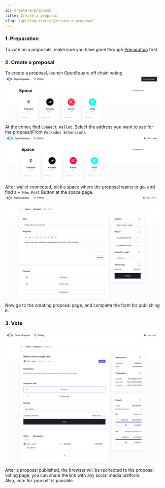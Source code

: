 ```yaml
---
id: create-a-proposal
title: Create a proposal
slug: /getting-started/create-a-proposal
---
```


###  1. Preparation
To vote on a proposals, make sure you have gone through [Preparation](preparation) first.

### 2. Create a proposal  
To create a proposal, launch OpenSquare off chain voting.   
![App home](../static/figure/voting_home.png)  
At the conor, find `Connect Wallet`. Select the address you want to use for the proposal(From `Polkadot Extension`).
![App home](../static/figure/voting-space.png)
After wallet connected, pick a space where the proposal wants to go, and find a `+ New Post` Button at the space page.
![App home](../static/figure/voting_create.png)
Now go to the creating proposal page, and complete the form for publishing it.

### 3. Vote
![App home](../static/figure/voting_vote.png)
After a proposal published, the browser will be redirected to the proposal voting page, you can share the link with any social media platform.  
Also, vote for yourself is possible.

